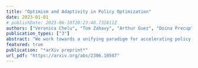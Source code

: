 ```yaml
---
title: "Optimism and Adaptivity in Policy Optimization"
date: 2023-01-01
# publishDate: 2023-06-10T20:23:40.732811Z
authors: ["Veronica Chelu", "Tom Zahavy", "Arthur Guez", "Doina Precup", "Sebastian Flennerhag"]
publication_types: ["3"]
abstract: "We work towards a unifying paradigm for accelerating policy optimization methods in reinforcement learning (RL) through optimism & adaptivity. Leveraging the deep connection between policy iteration and policy gradient methods, we recast seemingly unrelated policy optimization algorithms as the repeated application of two interleaving steps (i) an optimistic policy improvement operator maps a prior policy πt to a hypothesis π_t+1 using a gradient ascent prediction, followed by (ii) a hindsight adaptation of the optimistic prediction based on a partial evaluation of the performance of π_t+1. We use this shared lens to jointly express other well-known algorithms, including soft and optimistic policy iteration, natural actor-critic methods, model-based policy improvement based on forward search, and meta-learning algorithms. By doing so, we shed light on collective theoretical properties related to acceleration via optimism & adaptivity. Building on these insights, we design an adaptive & optimistic policy gradient algorithm via meta-gradient learning, and empirically highlight several design choices pertaining to optimism, in an illustrative task."
featured: true
publication: "*arXiv preprint*"
url_pdf: "https://arxiv.org/abs/2306.10587"
---
```

